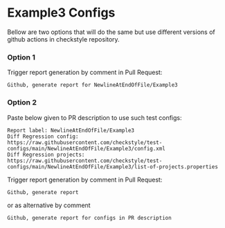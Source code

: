 # Example3 Configs

Bellow are two options that will do the same but use different versions
of github actions in checkstyle repository.


### Option 1
Trigger report generation by comment in Pull Request:
```
Github, generate report for NewlineAtEndOfFile/Example3
```

### Option 2

Paste below given to PR description to use such test configs:
```
Report label: NewlineAtEndOfFile/Example3
Diff Regression config: https://raw.githubusercontent.com/checkstyle/test-configs/main/NewlineAtEndOfFile/Example3/config.xml
Diff Regression projects: https://raw.githubusercontent.com/checkstyle/test-configs/main/NewlineAtEndOfFile/Example3/list-of-projects.properties
```

Trigger report generation by comment in Pull Request:
```
Github, generate report
```
or as alternative by comment
```
Github, generate report for configs in PR description
```
